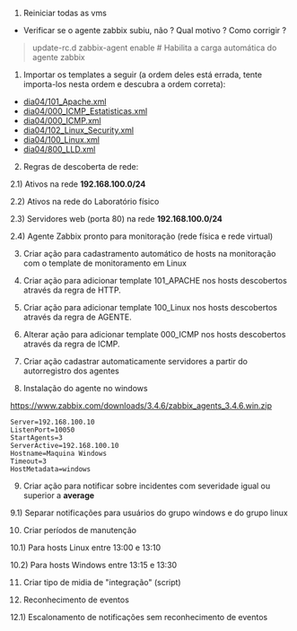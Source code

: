 
1) Reiniciar todas as vms

* Verificar se o agente zabbix subiu, não ? Qual motivo ? Como corrigir ?

> update-rc.d zabbix-agent enable # Habilita a carga automática do agente zabbix

1) Importar os templates a seguir (a ordem deles está errada, tente importa-los nesta ordem e descubra a ordem correta):

* [dia04/101_Apache.xml](dia04/101_Apache.xml)
* [dia04/000_ICMP_Estatisticas.xml](dia04/000_ICMP_Estatisticas.xml)
* [dia04/000_ICMP.xml](dia04/000_ICMP.xml)
* [dia04/102_Linux_Security.xml](dia04/102_Linux_Security.xml)
* [dia04/100_Linux.xml](dia04/100_Linux.xml)
* [dia04/800_LLD.xml](dia04/800_LLD.xml)

2) Regras de descoberta de rede:

2.1) Ativos na rede **192.168.100.0/24**

2.2) Ativos na rede do Laboratório físico

2.3) Servidores web (porta 80) na rede **192.168.100.0/24**

2.4) Agente Zabbix pronto para monitoração (rede física e rede virtual)

3) Criar ação para cadastramento automático de hosts na monitoração com o template de monitoramento em Linux

4) Criar ação para adicionar template 101_APACHE nos hosts descobertos através da regra de HTTP.

5) Criar ação para adicionar template 100_Linux nos hosts descobertos através da regra de AGENTE.

6) Alterar ação para adicionar template 000_ICMP nos hosts descobertos através da regra de ICMP.

7) Criar ação cadastrar automaticamente servidores a partir do autorregistro dos agentes

8) Instalação do agente no windows

https://www.zabbix.com/downloads/3.4.6/zabbix_agents_3.4.6.win.zip
```
Server=192.168.100.10
ListenPort=10050
StartAgents=3
ServerActive=192.168.100.10
Hostname=Maquina Windows
Timeout=3 
HostMetadata=windows
```

9) Criar ação para notificar sobre incidentes com severidade igual ou superior a **average**

9.1) Separar notificações para usuários do grupo windows e do grupo linux

10) Criar períodos de manutenção

10.1) Para hosts Linux entre 13:00 e 13:10

10.2) Para hosts Windows entre 13:15 e 13:30

11) Criar tipo de midia de "integração" (script)

12) Reconhecimento de eventos

12.1) Escalonamento de notificações sem reconhecimento de eventos




